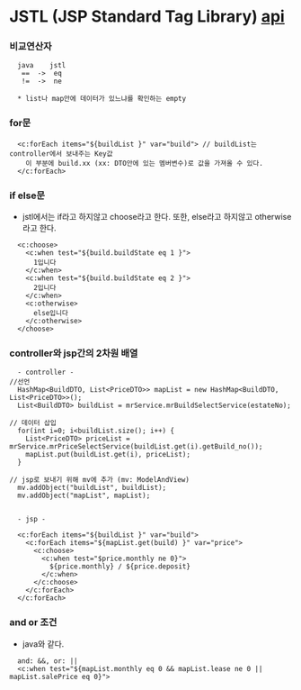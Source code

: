 # JSTL (JSP Standard Tag Library) [api](https://docs.oracle.com/javaee/5/jstl/1.1/docs/tlddocs/)

### 비교연산자
```
  java    jstl
   ==  ->  eq
   !=  ->  ne

  * list나 map안에 데이터가 있느냐를 확인하는 empty
```
### for문
```
  <c:forEach items="${buildList }" var="build"> // buildList는 controller에서 보내주는 Key값
    이 부분에 build.xx (xx: DTO안에 있는 멤버변수)로 값을 가져올 수 있다. 
  </c:forEach>
```

### if else문
  - jstl에서는 if라고 하지않고 choose라고 한다. 또한, else라고 하지않고 otherwise라고 한다.
```
  <c:choose>
    <c:when test="${build.buildState eq 1 }">
      1입니다
    </c:when>
    <c:when test="${build.buildState eq 2 }">
      2입니다
    </c:when>
    <c:otherwise>
      else입니다
    </c:otherwise>
  </choose>
```

### controller와 jsp간의 2차원 배열
```
  - controller - 
//선언
  HashMap<BuildDTO, List<PriceDTO>> mapList = new HashMap<BuildDTO, List<PriceDTO>>(); 
  List<BuildDTO> buildList = mrService.mrBuildSelectService(estateNo);

// 데이터 삽입 
  for(int i=0; i<buildList.size(); i++) {
    List<PriceDTO> priceList = mrService.mrPriceSelectService(buildList.get(i).getBuild_no());
    mapList.put(buildList.get(i), priceList);
  }

// jsp로 보내기 위해 mv에 추가 (mv: ModelAndView) 
  mv.addObject("buildList", buildList);
  mv.addObject("mapList", mapList);


  - jsp - 

  <c:forEach items="${buildList }" var="build">
    <c:forEach items="${mapList.get(build) }" var="price">
      <c:choose>
        <c:when test="$price.monthly ne 0}">
          ${price.monthly} / ${price.deposit}
        </c:when>			       						
      </c:choose>
    </c:forEach>
  </c:forEach>
```

### and or 조건
  - java와 같다.
```
  and: &&, or: ||
  <c:when test="${mapList.monthly eq 0 && mapList.lease ne 0 || mapList.salePrice eq 0}">
```